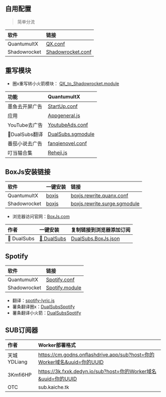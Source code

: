 ## 自用配置
> 简单分流

| 软件 | 链接 |
| :-----| :---- |
|QuantumultX|  [QX.conf](https://raw.githubusercontent.com/wztt7/rules/main/QuantumultX/QX.conf) |
|Shadowrocket|  [Shadowrocket.conf](https://raw.githubusercontent.com/wztt7/rules/main/Shadowrocket/Shadowrocket.conf) |


## 重写模块
* 圈x重写转小火箭模块： [QX_to_Shadowrocket.module](https://raw.githubusercontent.com/wztt7/rules/main/Shadowrocket/Module/QX_to_Shadowrocket.module)

| 功能 | QuantumultX |
| :-----| :---- |
|墨鱼去开屏广告|  [StartUp.conf](https://raw.githubusercontent.com/ddgksf2013/Rewrite/master/AdBlock/StartUp.conf) |
|应用|  [Appgeneral.js](https://raw.githubusercontent.com/wztt7/rules/main/QuantumultX/Rewrite/Appgeneral.js) |
|YouTube去广告|  [YoutubeAds.conf](https://raw.githubusercontent.com/ddgksf2013/Rewrite/master/AdBlock/YoutubeAds.conf) |
|🍿DualSubs翻译|  [DualSubs.sgmodule](https://raw.githubusercontent.com/wztt7/rules/main/QuantumultX/Rewrite/DualSubs.sgmodule) |
|番茄小说去广告|  [fanqienovel.conf](https://raw.githubusercontent.com/wztt7/rules/main/QuantumultX/Rewrite/fanqienovel.conf) |
|叮当猫合集|  [Reheji.js](https://raw.githubusercontent.com/chxm1023/Rewrite/main/Reheji.js) |


## BoxJs安装链接

| 软件 | 一键安装 | 链接 |
| :-----| :---- |:---- |
|QuantumultX|  [boxjs](https://api.boxjs.app/quanx-install) |  [boxjs.rewrite.quanx.conf](https://github.com/chavyleung/scripts/raw/master/box/rewrite/boxjs.rewrite.quanx.conf) |
|Shadowrocket| [boxjs](http://api.boxjs.app/shadowrocket-install) | [boxjs.rewrite.surge.sgmodule](https://github.com/chavyleung/scripts/raw/master/box/rewrite/boxjs.rewrite.surge.sgmodule) |

* 浏览器访问官网：[BoxJs.com](http://boxjs.com)
  
| 作者 | 一键安装 | 复制链接到浏览器添加订阅 |
| :-----| :---- |:---- |
|🍿️ DualSubs |  [🍿️ DualSubs](http://boxjs.com/#/sub/add/https%3A%2F%2Fgithub.com%2FDualSubs%2FBoxJs%2Fraw%2Fmain%2FDualSubs.BoxJs.json) | [DualSubs.BoxJs.json](https://raw.githubusercontent.com/DualSubs/BoxJs/main/DualSubs.BoxJs.json) |


## Spotify

| 软件 | 链接 |
| :-----| :---- |
|QuantumultX|  [Spotify.conf](https://raw.githubusercontent.com/wztt7/rules/main/QuantumultX/Rewrite/Spotify.conf) |
|Shadowrocket|  [Spotify.module](https://raw.githubusercontent.com/wztt7/rules/main/Shadowrocket/Module/Spotify.module) |
* 翻译：[spotify-lyric.js](https://raw.githubusercontent.com/app2smile/rules/master/js/spotify-lyric.js)
* 薯条翻译圈x：[DualSubsSpotify](https://raw.githubusercontent.com/wztt7/rules/main/QuantumultX/Rewrite/DualSubsSpotify.snippet) 
* 薯条翻译小火箭：[DualSubsSpotify](https://raw.githubusercontent.com/wztt7/rules/main/Shadowrocket/Module/DualSubsSpotify.module) 


## SUB订阅器

| 作者 | Worker部署格式 |
| :-----| :---- |
|天城YDLiang | https://cm.godns.onflashdrive.app/sub?host=你的Worker域名&uuid=你的UUID|
|3Kmfi6HP| https://3k.fxxk.dedyn.io/sub?host=你的Worker域名&uuid=你的UUID|
|OTC| sub.kaiche.tk|












